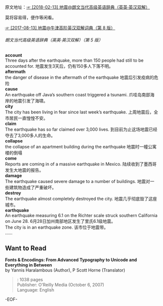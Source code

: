 原文地址：[☞ [2018-02-13] 地震@朗文当代高级英语辞典（英英·英汉双解） ](http://mp.weixin.qq.com/s/uRrtFjsi5rWfSEo5QG2VvQ)    

莫将容易得，便作等闲看。  

[☞ [2017-08-13] 地震@牛津高阶英汉双解词典（第 8 版） ](http://mp.weixin.qq.com/s/t1WWHcMb2bvHt1Rf90UVMg)    

###### 朗文当代高级英语辞典（英英·英汉双解）（第 5 版）  
**account**  
Three days after the earthquake, more than 150 people had still to be accounted for. 地震发生3天后，仍有150多人下落不明。  
**aftermath**  
the danger of disease in the aftermath of the earthquake 地震后引发疫病的危险  
**cause**  
An earthquake off Java’s southern coast triggered a tsunami. 爪哇岛南部海岸的地震引发了海啸。  
**city**  
The city has been living in fear since last week’s earthquake. 上周地震后，全市居民一直惶惶不安。  
**claim**  
The earthquake has so far claimed over 3,000 lives. 到目前为止这场地震已经夺去了3,000多人的生命。  
**collapse**  
the collapse of an apartment building during the earthquake 地震时一幢公寓楼的倒塌  
**come**  
Reports are coming in of a massive earthquake in Mexico. 陆续收到了墨西哥发生大地震的报告。  
**damage**  
The earthquake caused severe damage to a number of buildings. 地震对一些建筑物造成了严重破坏。  
**destroy**  
The earthquake almost completely destroyed the city. 地震几乎彻底毁了这座城市。  
**earthquake**  
An earthquake measuring 6.1 on the Richter scale struck southern California on June 28. 6月28日加州南部地区发生了里氏6.1级地震。  
The city is in an earthquake zone. 该市位于地震带。  
……  


## Want to Read  
**Fonts & Encodings: From Advanced Typography to Unicode and Everything in Between**  
by Yannis Haralambous  (Author),‎ P Scott Horne (Translator)  
>: 1038 pages  
Publisher: O'Reilly Media (October 6, 2007)  
Language: English  

-EOF-  

